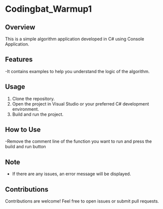 # Codingbat_Warmup1
## Overview

This is a simple algorithm application developed in C# using Console Application.

## Features

-It contains examples to help you understand the logic of the algorithm.

## Usage

1. Clone the repository.
2. Open the project in Visual Studio or your preferred C# development environment.
3. Build and run the project.

## How to Use

-Remove the comment line of the function you want to run and press the build and run button

## Note

- If there are any issues, an error message will be displayed.

## Contributions

Contributions are welcome! Feel free to open issues or submit pull requests.
